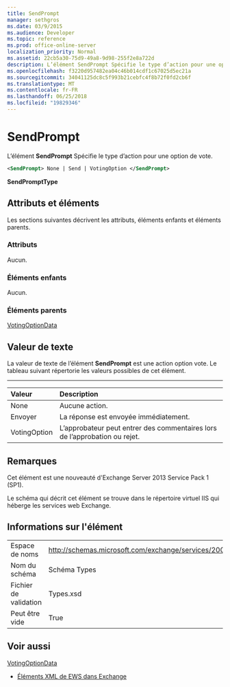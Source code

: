 ```yaml
---
title: SendPrompt
manager: sethgros
ms.date: 03/9/2015
ms.audience: Developer
ms.topic: reference
ms.prod: office-online-server
localization_priority: Normal
ms.assetid: 22cb5a30-75d9-49a8-9d98-255f2e8a722d
description: L’élément SendPrompt Spécifie le type d’action pour une option de vote.
ms.openlocfilehash: f3220d957482ea04c46b014cdf1c67025d5ec21a
ms.sourcegitcommit: 34041125dc8c5f993b21cebfc4f8b72f0fd2cb6f
ms.translationtype: MT
ms.contentlocale: fr-FR
ms.lasthandoff: 06/25/2018
ms.locfileid: "19829346"
---
```

# <a name="sendprompt"></a>SendPrompt

L’élément **SendPrompt** Spécifie le type d’action pour une option de vote. 
  
```XML
<SendPrompt> None | Send | VotingOption </SendPrompt>
```

 **SendPromptType**
## <a name="attributes-and-elements"></a>Attributs et éléments

Les sections suivantes décrivent les attributs, éléments enfants et éléments parents.
  
### <a name="attributes"></a>Attributs

Aucun.
  
### <a name="child-elements"></a>Éléments enfants

Aucun.
  
### <a name="parent-elements"></a>Éléments parents

[VotingOptionData](votingoptiondata.md)
  
## <a name="text-value"></a>Valeur de texte

La valeur de texte de l’élément **SendPrompt** est une action option vote. Le tableau suivant répertorie les valeurs possibles de cet élément. 
  
****

|**Valeur**|**Description**|
|:-----|:-----|
|None  <br/> |Aucune action.  <br/> |
|Envoyer  <br/> |La réponse est envoyée immédiatement.  <br/> |
|VotingOption  <br/> |L’approbateur peut entrer des commentaires lors de l’approbation ou rejet.  <br/> |
   
## <a name="remarks"></a>Remarques

Cet élément est une nouveauté d'Exchange Server 2013 Service Pack 1 (SP1).
  
Le schéma qui décrit cet élément se trouve dans le répertoire virtuel IIS qui héberge les services web Exchange.
  
## <a name="element-information"></a>Informations sur l'élément

|||
|:-----|:-----|
|Espace de noms  <br/> |http://schemas.microsoft.com/exchange/services/2006/types  <br/> |
|Nom du schéma  <br/> |Schéma Types  <br/> |
|Fichier de validation  <br/> |Types.xsd  <br/> |
|Peut être vide  <br/> |True  <br/> |
   
## <a name="see-also"></a>Voir aussi



[VotingOptionData](votingoptiondata.md)


- [Éléments XML de EWS dans Exchange](ews-xml-elements-in-exchange.md)

